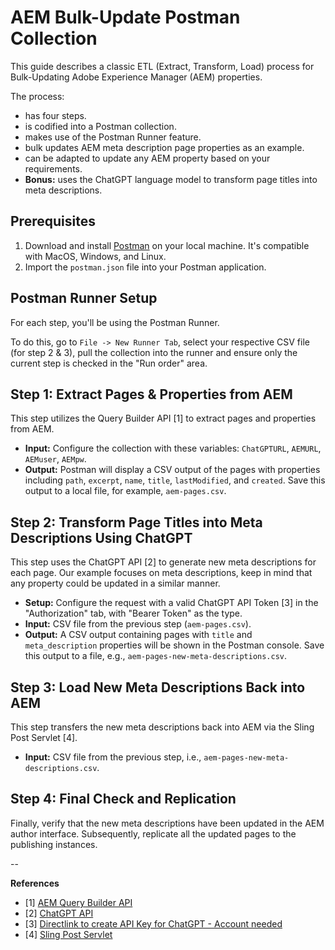# AEM Bulk-Update Postman Collection

This guide describes a classic ETL (Extract, Transform, Load) process for Bulk-Updating Adobe Experience Manager (AEM) properties.

The process:
- has four steps.
- is codified into a Postman collection.
- makes use of the Postman Runner feature.
- bulk updates AEM meta description page properties as an example.
- can be adapted to update any AEM property based on your requirements.
- **Bonus:** uses the ChatGPT language model to transform page titles into meta descriptions.

## Prerequisites

1. Download and install [Postman](https://www.postman.com/downloads) on your local machine. It's compatible with MacOS, Windows, and Linux.
2. Import the `postman.json` file into your Postman application.

## Postman Runner Setup

For each step, you'll be using the Postman Runner.

To do this, go to `File -> New Runner Tab`, select your respective CSV file (for step 2 & 3), pull the collection into the runner and ensure only the current step is checked in the "Run order" area.

## Step 1: Extract Pages & Properties from AEM

This step utilizes the Query Builder API [1] to extract pages and properties from AEM.

- **Input:** Configure the collection with these variables: `ChatGPTURL`, `AEMURL`, `AEMuser`, `AEMpw`.
- **Output:** Postman will display a CSV output of the pages with properties including `path`, `excerpt`, `name`, `title`, `lastModified`, and `created`. Save this output to a local file, for example, `aem-pages.csv`.

## Step 2: Transform Page Titles into Meta Descriptions Using ChatGPT

This step uses the ChatGPT API [2] to generate new meta descriptions for each page. Our example focuses on meta descriptions, keep in mind that any property could be updated in a similar manner.

- **Setup:** Configure the request with a valid ChatGPT API Token [3] in the "Authorization" tab, with "Bearer Token" as the type.
- **Input:** CSV file from the previous step (`aem-pages.csv`).
- **Output:** A CSV output containing pages with `title` and `meta_description` properties will be shown in the Postman console. Save this output to a file, e.g., `aem-pages-new-meta-descriptions.csv`.

## Step 3: Load New Meta Descriptions Back into AEM

This step transfers the new meta descriptions back into AEM via the Sling Post Servlet [4].

- **Input:** CSV file from the previous step, i.e., `aem-pages-new-meta-descriptions.csv`.

## Step 4: Final Check and Replication

Finally, verify that the new meta descriptions have been updated in the AEM author interface. Subsequently, replicate all the updated pages to the publishing instances.

--

**References**
* [1] [AEM Query Builder API](https://experienceleague.adobe.com/docs/experience-manager-65/developing/platform/query-builder/querybuilder-api.html?lang=en)
* [2] [ChatGPT API](https://platform.openai.com/docs/api-reference)
* [3] [Directlink to create API Key for ChatGPT - Account needed](https://platform.openai.com/account/api-keys)
* [4] [Sling Post Servlet](https://sling.apache.org/documentation/bundles/manipulating-content-the-slingpostservlet-servlets-post.html)
